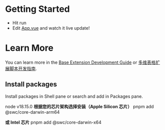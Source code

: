 # Getting Started

- Hit run
- Edit [App.vue](#src/App.vue) and watch it live update!

# Learn More

You can learn more in the [Base Extension Development Guide](https://bytedance.feishu.cn/docx/VxhudDXbyo1V7jxAcTbctJQ5nvc) or [多维表格扩展脚本开发指南](https://bytedance.feishu.cn/docx/HazFdSHH9ofRGKx8424cwzLlnZc).

## Install packages

Install packages in Shell pane or search and add in Packages pane.

node v18.15.0
**根据您的芯片架构选择安装（Apple Silicon 芯片）**
pnpm add @swc/core-darwin-arm64

**或 Intel 芯片**
pnpm add @swc/core-darwin-x64
